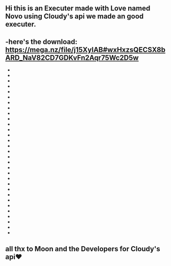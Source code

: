 Hi this is an Executer made with Love named Novo using Cloudy's api we made an good executer.
-
-here's the download: https://mega.nz/file/j15XyIAB#wxHxzsQECSX8bARD_NaV82CD7GDKvFn2Aqr75Wc2D5w
-
-
-
-
-
-
-
-
-
-
-
-
-
-
-
-
-
-
-
-
-
-
-
-
-
-
-
-
-
-
-
-
all thx to Moon and the Developers for Cloudy's api❤️
-
